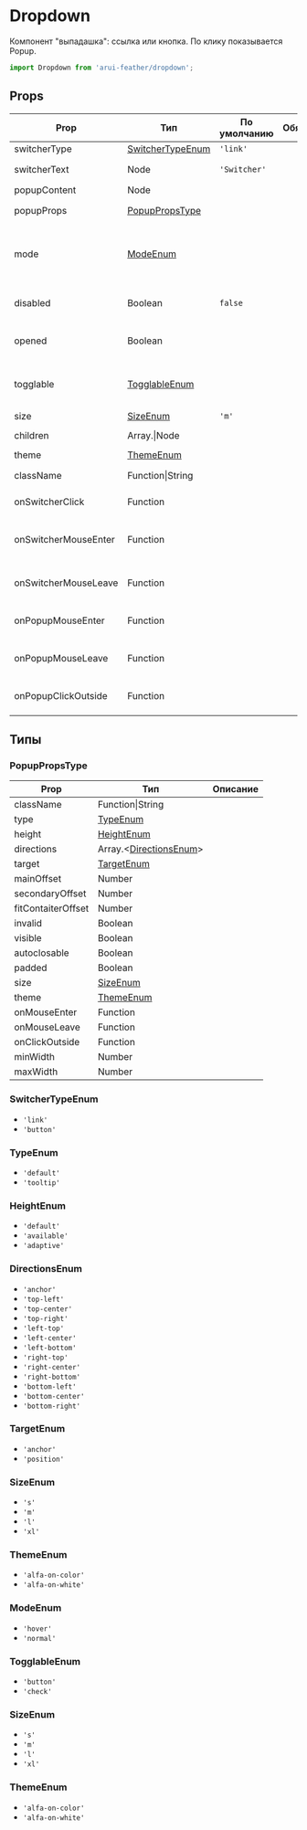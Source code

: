 # Dropdown

Компонент "выпадашка": ссылка или кнопка. По клику показывается Popup.

```javascript
import Dropdown from 'arui-feather/dropdown';
```




## Props


| Prop  | Тип  | По умолчанию | Обязательный | Описание |
| ----- | ---- | ------------ | ------------ |----------|
| switcherType | [SwitcherTypeEnum](#SwitcherTypeEnum) | `'link'`  |  | Тип компонента |
| switcherText | Node | `'Switcher'`  |  | Текст кнопки компонента |
| popupContent | Node |  |  | Компонент [Popup](../popup/) |
| popupProps | [PopupPropsType](#PopupPropsType) |  |  | Свойства для компонента [Popup](../popup/) |
| mode | [ModeEnum](#ModeEnum) |  |  | Управление возможностью отображать попап при наведении курсора |
| disabled | Boolean | `false`  |  | Управление возможностью открытия попапа |
| opened | Boolean |  |  | Управление состоянием открыт/закрыт попапа |
| togglable | [TogglableEnum](#TogglableEnum) |  |  | Только для switcherType='button'. Тип переключателя для кнопки, 'check' |
| size | [SizeEnum](#SizeEnum) | `'m'`  |  | Размер компонента |
| children | Array.<Node>\|Node |  |  | Дочерние элементы `Dropdown` |
| theme | [ThemeEnum](#ThemeEnum) |  |  | Тема компонента |
| className | Function\|String |  |  | Дополнительный класс |
| onSwitcherClick | Function |  |  | Обработчик клика по кнопке компонента |
| onSwitcherMouseEnter | Function |  |  | Обработчик события наведения курсора на кнопку компонента |
| onSwitcherMouseLeave | Function |  |  | Обработчик события снятия курсора с кнопки компонента |
| onPopupMouseEnter | Function |  |  | Обработчик события наведения курсора на попап |
| onPopupMouseLeave | Function |  |  | Обработчик события снятия курсора с попапа |
| onPopupClickOutside | Function |  |  | Обработчик события клика попапа за пределами попапа |







## Типы




### <a id="PopupPropsType"></a>PopupPropsType

| Prop  | Тип  | Описание |
| ----- | ---- |----------|
| className | Function\|String |  |
| type | [TypeEnum](#TypeEnum) |  |
| height | [HeightEnum](#HeightEnum) |  |
| directions | Array.<[DirectionsEnum](#DirectionsEnum)> |  |
| target | [TargetEnum](#TargetEnum) |  |
| mainOffset | Number |  |
| secondaryOffset | Number |  |
| fitContaiterOffset | Number |  |
| invalid | Boolean |  |
| visible | Boolean |  |
| autoclosable | Boolean |  |
| padded | Boolean |  |
| size | [SizeEnum](#SizeEnum) |  |
| theme | [ThemeEnum](#ThemeEnum) |  |
| onMouseEnter | Function |  |
| onMouseLeave | Function |  |
| onClickOutside | Function |  |
| minWidth | Number |  |
| maxWidth | Number |  |







### <a id="SwitcherTypeEnum"></a>SwitcherTypeEnum

 * `'link'`
 * `'button'`


### <a id="TypeEnum"></a>TypeEnum

 * `'default'`
 * `'tooltip'`


### <a id="HeightEnum"></a>HeightEnum

 * `'default'`
 * `'available'`
 * `'adaptive'`


### <a id="DirectionsEnum"></a>DirectionsEnum

 * `'anchor'`
 * `'top-left'`
 * `'top-center'`
 * `'top-right'`
 * `'left-top'`
 * `'left-center'`
 * `'left-bottom'`
 * `'right-top'`
 * `'right-center'`
 * `'right-bottom'`
 * `'bottom-left'`
 * `'bottom-center'`
 * `'bottom-right'`


### <a id="TargetEnum"></a>TargetEnum

 * `'anchor'`
 * `'position'`


### <a id="SizeEnum"></a>SizeEnum

 * `'s'`
 * `'m'`
 * `'l'`
 * `'xl'`


### <a id="ThemeEnum"></a>ThemeEnum

 * `'alfa-on-color'`
 * `'alfa-on-white'`


### <a id="ModeEnum"></a>ModeEnum

 * `'hover'`
 * `'normal'`


### <a id="TogglableEnum"></a>TogglableEnum

 * `'button'`
 * `'check'`


### <a id="SizeEnum"></a>SizeEnum

 * `'s'`
 * `'m'`
 * `'l'`
 * `'xl'`


### <a id="ThemeEnum"></a>ThemeEnum

 * `'alfa-on-color'`
 * `'alfa-on-white'`



